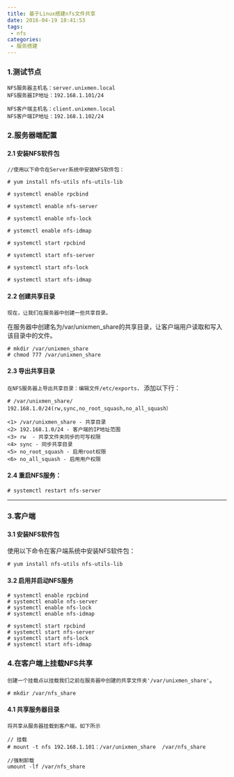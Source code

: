 ```yaml
---
title: 基于Linux搭建nfs文件共享
date: 2016-04-19 18:41:53
tags:
 - nfs
categories:
 - 服务搭建
---
```

### 1.测试节点
```
NFS服务器主机名：server.unixmen.local 
NFS服务器IP地址：192.168.1.101/24

NFS客户端主机名：client.unixmen.local 
NFS客户端IP地址：192.168.1.102/24
```

### 2.服务器端配置
#### 2.1 安装NFS软件包
```
//使用以下命令在Server系统中安装NFS软件包：

# yum install nfs-utils nfs-utils-lib

# systemctl enable rpcbind 

# systemctl enable nfs-server 

# systemctl enable nfs-lock 

# ystemctl enable nfs-idmap

# systemctl start rpcbind 

# systemctl start nfs-server 

# systemctl start nfs-lock 

# systemctl start nfs-idmap
```
#### 2.2 创建共享目录

`现在，让我们在服务器中创建一些共享目录。`

在服务器中创建名为/var/unixmen_share的共享目录，让客户端用户读取和写入该目录中的文件。
```
# mkdir /var/unixmen_share 
# chmod 777 /var/unixmen_share
```
#### 2.3 导出共享目录
`在NFS服务器上导出共享目录：编辑文件/etc/exports，`
添加以下行：
```
# /var/unixmen_share/  192.168.1.0/24(rw,sync,no_root_squash,no_all_squash）

<1> /var/unixmen_share - 共享目录
<2> 192.168.1.0/24 - 客户端的IP地址范围
<3> rw  - 共享文件夹同步的可写权限
<4> sync - 同步共享目录
<5> no_root_squash - 启用root权限
<6> no_all_squash - 启用用户权限
```
#### 2.4 重启NFS服务：
```
# systemctl restart nfs-server
```



---
### 3.客户端
#### 3.1 安装NFS软件包
使用以下命令在客户端系统中安装NFS软件包：

```
# yum install nfs-utils nfs-utils-lib
```
#### 3.2 启用并启动NFS服务
```
# systemctl enable rpcbind 
# systemctl enable nfs-server 
# systemctl enable nfs-lock 
# systemctl enable nfs-idmap

# systemctl start rpcbind 
# systemctl start nfs-server 
# systemctl start nfs-lock 
# systemctl start nfs-idmap
```

### 4.在客户端上挂载NFS共享
`创建一个挂载点以挂载我们之前在服务器中创建的共享文件夹'/var/unixmen_share'`。

```
# mkdir /var/nfs_share
```
#### 4.1 共享服务​​器目录
`将共享从服务​​器挂载到客户端，如下所示`
```
// 挂载
# mount -t nfs 192.168.1.101：/var/unixmen_share  /var/nfs_share 

//强制卸载
umount -lf /var/nfs_share
```
